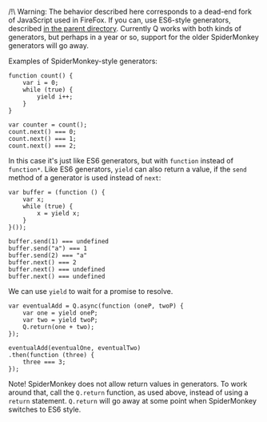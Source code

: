 
/!\ Warning: The behavior described here corresponds to a dead-end fork
of JavaScript used in FireFox.  If you can, use ES6-style generators,
described [in the parent directory](../).  Currently Q works with both
kinds of generators, but perhaps in a year or so, support for the older
SpiderMonkey generators will go away.

Examples of SpiderMonkey-style generators:

    function count() {
        var i = 0;
        while (true) {
            yield i++;
        }
    }

    var counter = count();
    count.next() === 0;
    count.next() === 1;
    count.next() === 2;

In this case it's just like ES6 generators, but with ``function``
instead of ``function*``.  Like ES6 generators, ``yield`` can also
return a value, if the ``send`` method of a generator is used instead of
``next``:

    var buffer = (function () {
        var x;
        while (true) {
            x = yield x;
        }
    }());

    buffer.send(1) === undefined
    buffer.send("a") === 1
    buffer.send(2) === "a"
    buffer.next() === 2
    buffer.next() === undefined
    buffer.next() === undefined

We can use ``yield`` to wait for a promise to resolve.

    var eventualAdd = Q.async(function (oneP, twoP) {
        var one = yield oneP;
        var two = yield twoP;
        Q.return(one + two);
    });

    eventualAdd(eventualOne, eventualTwo)
    .then(function (three) {
        three === 3;
    });

Note!  SpiderMonkey does not allow return values in generators.  To work
around that, call the ``Q.return`` function, as used above, instead of
using a ``return`` statement.  ``Q.return`` will go away at some point
when SpiderMonkey switches to ES6 style.
